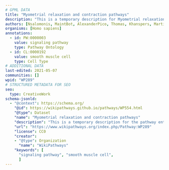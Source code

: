 ```yaml
---
# GPML DATA
title: "Myometrial relaxation and contraction pathways"
description: "This is a temporary description for Myometrial relaxation and contraction pathways"
authors: [Nsalomonis, MaintBot, AlexanderPico, Thomas, Khanspers, MartijnVanIersel, Egonw, Mkutmon, Fehrhart, Eweitz]
organisms: [Homo sapiens]
annotations:
  - id: PW:0000003
    value: signaling pathway
    type: Pathway Ontology
  - id: CL:0000192
    value: smooth muscle cell
    type: Cell Type
# ADDITIONAL DATA
last-edited: 2021-05-07
communities: []
wpid: "WP289"
# STRUCTURED METADATA FOR SEO
seo:
  type: CreativeWork
schema-jsonld:
  - "@context": https://schema.org/
    "@id": https://wikipathways.github.io/pathways/WP554.html
    "@type": Dataset
    "name": "Myometrial relaxation and contraction pathways"
    "description": "This is a temporary description for the pathway entitled: Myometrial relaxation and contraction pathways"
    "url": "https://www.wikipathways.org/index.php/Pathway:WP289"
    "license": CC0
    "creator":
    - "@type": Organization
      "name": "WikiPathways"
    "keywords": [
      "signaling pathway", "smooth muscle cell",
      ]
---
```

